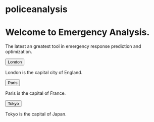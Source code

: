 # policeanalysis

<!DOCTYPE html>
<html>
<body>

<h1>Welcome to Emergency Analysis.</h1>
  <p>The latest an greatest tool in emergency response prediction and optimization.</p>

<!-- Tab links -->
<div class="tab">
  <button class="tablinks" onclick="openCity(event, 'London')">London</button>
</div>

<!-- Tab content -->
<div id="London" class="tabcontent">
  <p>London is the capital city of England.</p>
</div>

<div class="tab">
  <button class="tablinks" onclick="openCity(event, 'Paris')">Paris</button>
</div>

<div id="Paris" class="tabcontent">
  <p>Paris is the capital of France.</p> 
</div>

<div class="tab">
  <button class="tablinks" onclick="openCity(event, 'Tokyo')">Tokyo</button>
</div>

<div id="Tokyo" class="tabcontent">
  <p>Tokyo is the capital of Japan.</p>
</div>

</body>
</html>
